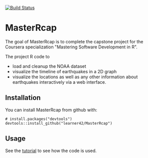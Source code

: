 [![Build Status](https://travis-ci.org/learner42/MasterRcap.svg?branch=master)](https://travis-ci.org/learner42/MasterRcap)

# MasterRcap

The goal of MasterRcap is to complete the capstone project for the Coursera specialization "Mastering Software Development in R".

The project R code to
* load and cleanup the NOAA dataset
* visualize the timeline of earthquakes in a 2D graph
* visualize the locations as well as any other information about earthquakes interactively via a web interface.


## Installation

You can install MasterRcap from github with:

```{r gh-installation, eval = FALSE}
# install.packages("devtools")
devtools::install_github("learner42/MasterRcap")
```

## Usage

See the [tutorial](vignettes/tutorial.Rmd) to see how the code is used.
